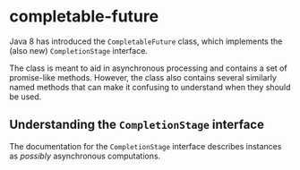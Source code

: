 # completable-future

Java 8 has introduced the `CompletableFuture` class, which implements
the (also new) `CompletionStage` interface.

The class is meant to aid in asynchronous processing and contains a set
of promise-like methods.
However, the class also contains several similarly named methods that
can make it confusing to understand when they should be used.

## Understanding the `CompletionStage` interface

The documentation for the `CompletionStage` interface describes
instances as _possibly_ asynchronous computations.
